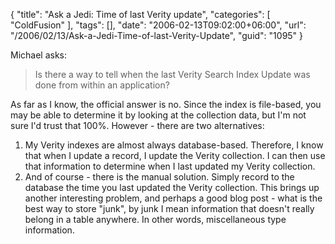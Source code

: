 {
	"title": "Ask a Jedi: Time of last Verity update",
	"categories": [
		"ColdFusion"
	],
	"tags": [],
	"date": "2006-02-13T09:02:00+06:00",
	"url": "/2006/02/13/Ask-a-Jedi-Time-of-last-Verity-Update",
	"guid": "1095"
}

Michael asks:

<blockquote>
Is there a way to tell when the last Verity Search Index Update was done from within an application?
</blockquote>

As far as I know, the official answer is no. Since the index is file-based, you may be able to determine it by looking at the collection data, but I'm not sure I'd trust that 100%. However - there are two alternatives:

<ol>
<li>My Verity indexes are almost always database-based. Therefore, I know that when I update a record, I update the Verity collection. I can then use that information to determine when I last updated my Verity collection.
<li>And of course - there is the manual solution. Simply record to the database the time you last updated the Verity collection. This brings up another interesting problem, and perhaps a good blog post - what is the best way to store "junk", by junk I mean information that doesn't really belong in a table anywhere. In other words, miscellaneous type information.
</ol>